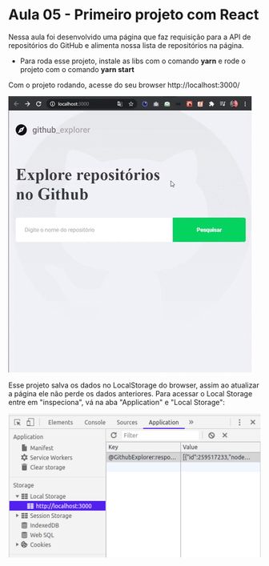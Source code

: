 # Aula 05 - Primeiro projeto com React

Nessa aula foi desenvolvido uma página que faz requisição para a API de repositórios do GitHub e alimenta nossa lista de repositórios na página.

* Para roda esse projeto, instale as libs com o comando **yarn** e rode o projeto com o comando **yarn start**

Com o projeto rodando, acesse do seu browser http://localhost:3000/

![Imagem](https://github.com/willbp/Bootcamp-GoStack11-rocketseat/blob/master/Nivel03/05primeiro-projeto-react/images/browser_aula05.gif)

Esse projeto salva os dados no LocalStorage do browser, assim ao atualizar a página ele não perde os dados anteriores. Para acessar o Local Storage entre em "inspeciona", vá na aba "Application" e "Local Storage":

![Imagem](https://github.com/willbp/Bootcamp-GoStack11-rocketseat/blob/master/Nivel03/05primeiro-projeto-react/images/LocalStorage.png)

